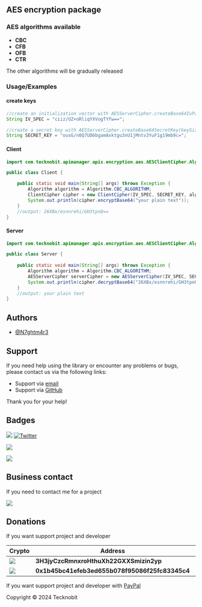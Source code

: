 ## AES encryption package 
### AES algorithms available

- **CBC**
- **CFB**
- **OFB**
- **CTR**

The other algorithms will be gradually released

### Usage/Examples

#### create keys 

```java
//create an initialization vector with AESServerCipher.createBase64IvParameterSpec(); method
String IV_SPEC = "ciiz/UZ+oRliqYXVogTYfw==";
```

```java
//create a secret key with AESServerCipher.createBase64SecretKey(keySize); method
String SECRET_KEY = "ousG/n0Q7UD6bgamAxktgu3nU1jMntv3YuF1g19mb9c="; 
```

#### Client 

```java
import com.tecknobit.apimanager.apis.encryption.aes.AESClientCipher.Algorithm;

public class Client {

    public static void main(String[] args) throws Exception {
        Algorithm algorithm = Algorithm.CBC_ALGORITHM;
        ClientCipher cipher = new ClientCipher(IV_SPEC, SECRET_KEY, algorithm);
        System.out.println(cipher.encryptBase64("your plain text"));
    }
    //output: 26XBx/esnnrehi/GH3tpnQ==
}

```

#### Server 

```java
import com.tecknobit.apimanager.apis.encryption.aes.AESClientCipher.Algorithm;

public class Server {
    
    public static void main(String[] args) throws Exception {
        Algorithm algorithm = Algorithm.CBC_ALGORITHM;
        AESServerCipher serverCipher = new AESServerCipher(IV_SPEC, SECRET_KEY, algorithm); 
        System.out.println(cipher.decryptBase64("26XBx/esnnrehi/GH3tpnQ=="));
    }
    //output: your plain text
}

```

## Authors

- [@N7ghtm4r3](https://www.github.com/N7ghtm4r3)

## Support

If you need help using the library or encounter any problems or bugs, please contact us via the following links:

- Support via <a href="mailto:infotecknobitcompany@gmail.com">email</a>
- Support via <a href="https://github.com/N7ghtm4r3/APIManager/issues/new">GitHub</a>

Thank you for your help!

## Badges

[![](https://img.shields.io/badge/Google_Play-414141?style=for-the-badge&logo=google-play&logoColor=white)](https://play.google.com/store/apps/developer?id=Tecknobit)
[![Twitter](https://img.shields.io/badge/Twitter-1DA1F2?style=for-the-badge&logo=twitter&logoColor=white)](https://twitter.com/tecknobit)

[![](https://img.shields.io/badge/Java-ED8B00?style=for-the-badge&logo=java&logoColor=white)](https://www.oracle.com/java/)

[![](https://jitpack.io/v/N7ghtm4r3/APIManager.svg)](https://jitpack.io/#N7ghtm4r3/APIManager)

## Business contact

If you need to contact me for a project 

[![](https://img.shields.io/badge/fiverr-1DBF73?style=for-the-badge&logo=fiverr&logoColor=white)](https://www.fiverr.com/manuel_maurizio)

## Donations

If you want support project and developer

| Crypto                                                                                              | Address                                        | Network  |
|-----------------------------------------------------------------------------------------------------|------------------------------------------------|----------|
| ![](https://img.shields.io/badge/Bitcoin-000000?style=for-the-badge&logo=bitcoin&logoColor=white)   | **3H3jyCzcRmnxroHthuXh22GXXSmizin2yp**         | Bitcoin  |
| ![](https://img.shields.io/badge/Ethereum-3C3C3D?style=for-the-badge&logo=Ethereum&logoColor=white) | **0x1b45bc41efeb3ed655b078f95086f25fc83345c4** | Ethereum |

If you want support project and developer with <a href="https://www.paypal.com/donate/?hosted_button_id=5QMN5UQH7LDT4">PayPal</a>

Copyright © 2024 Tecknobit

